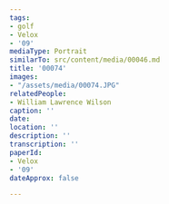 ```yaml
---
tags:
- golf
- Velox
- '09'
mediaType: Portrait
similarTo: src/content/media/00046.md
title: '00074'
images:
- "/assets/media/00074.JPG"
relatedPeople:
- William Lawrence Wilson
caption: ''
date: 
location: ''
description: ''
transcription: ''
paperId:
- Velox
- '09'
dateApprox: false

---
```

